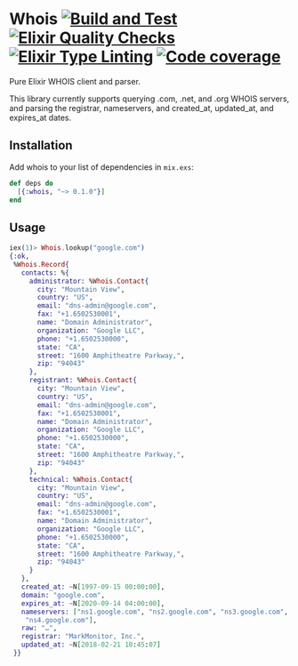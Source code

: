 # Whois [![Build and Test](https://github.com/s3cur3/whois.ex/actions/workflows/elixir-build-and-test.yml/badge.svg)](https://github.com/s3cur3/whois.ex/actions/workflows/elixir-build-and-test.yml) [![Elixir Quality Checks](https://github.com/s3cur3/whois.ex/actions/workflows/elixir-quality-checks.yml/badge.svg)](https://github.com/s3cur3/whois.ex/actions/workflows/elixir-quality-checks.yml) [![Elixir Type Linting](https://github.com/s3cur3/whois.ex/actions/workflows/elixir-dialyzer.yml/badge.svg)](https://github.com/s3cur3/whois.ex/actions/workflows/elixir-dialyzer.yml) [![Code coverage](https://codecov.io/gh/s3cur3/whois.ex/graph/badge.svg?token=Xe9iuK8f63)](https://codecov.io/gh/s3cur3/whois.ex)

Pure Elixir WHOIS client and parser.

This library currently supports querying .com, .net, and .org WHOIS servers, and
parsing the registrar, nameservers, and created_at, updated_at, and expires_at
dates.

## Installation

Add whois to your list of dependencies in `mix.exs`:

```elixir
def deps do
  [{:whois, "~> 0.1.0"}]
end
```

## Usage

```elixir
iex(1)> Whois.lookup("google.com")
{:ok,
 %Whois.Record{
   contacts: %{
     administrator: %Whois.Contact{
       city: "Mountain View",
       country: "US",
       email: "dns-admin@google.com",
       fax: "+1.6502530001",
       name: "Domain Administrator",
       organization: "Google LLC",
       phone: "+1.6502530000",
       state: "CA",
       street: "1600 Amphitheatre Parkway,",
       zip: "94043"
     },
     registrant: %Whois.Contact{
       city: "Mountain View",
       country: "US",
       email: "dns-admin@google.com",
       fax: "+1.6502530001",
       name: "Domain Administrator",
       organization: "Google LLC",
       phone: "+1.6502530000",
       state: "CA",
       street: "1600 Amphitheatre Parkway,",
       zip: "94043"
     },
     technical: %Whois.Contact{
       city: "Mountain View",
       country: "US",
       email: "dns-admin@google.com",
       fax: "+1.6502530001",
       name: "Domain Administrator",
       organization: "Google LLC",
       phone: "+1.6502530000",
       state: "CA",
       street: "1600 Amphitheatre Parkway,",
       zip: "94043"
     }
   },
   created_at: ~N[1997-09-15 00:00:00],
   domain: "google.com",
   expires_at: ~N[2020-09-14 04:00:00],
   nameservers: ["ns1.google.com", "ns2.google.com", "ns3.google.com",
    "ns4.google.com"],
   raw: "…",
   registrar: "MarkMonitor, Inc.",
   updated_at: ~N[2018-02-21 10:45:07]
 }}
```
